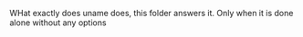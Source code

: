  WHat exactly does  uname does, this folder answers it. Only when it is done alone without any options
